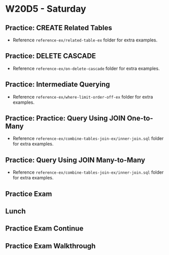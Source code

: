 # W20D5 - Saturday

## Practice: CREATE Related Tables
- Reference `reference-ex/related-table-ex` folder for extra examples.

## Practice: DELETE CASCADE
- Reference `reference-ex/on-delete-cascade` folder for extra examples.

## Practice: Intermediate Querying
- Reference `reference-ex/where-limit-order-off-ex` folder for extra examples.
  
## Practice: Practice: Query Using JOIN One-to-Many
- Reference `reference-ex/combine-tables-join-ex/inner-join.sql` folder for extra examples.

## Practice: Query Using JOIN Many-to-Many
- Reference `reference-ex/combine-tables-join-ex/inner-join.sql` folder for extra examples.

## Practice Exam

## Lunch

## Practice Exam Continue

## Practice Exam Walkthrough